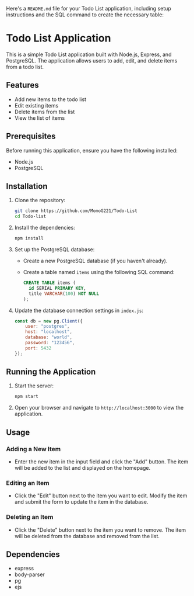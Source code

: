 Here's a `README.md` file for your Todo List application, including setup instructions and the SQL command to create the necessary table:


# Todo List Application

This is a simple Todo List application built with Node.js, Express, and PostgreSQL. The application allows users to add, edit, and delete items from a todo list.

## Features

- Add new items to the todo list
- Edit existing items
- Delete items from the list
- View the list of items

## Prerequisites

Before running this application, ensure you have the following installed:

- Node.js
- PostgreSQL

## Installation

1. Clone the repository:

   ```sh
   git clone https://github.com/MomoG221/Todo-List
   cd Todo-list
   ```

2. Install the dependencies:

   ```sh
   npm install
   ```

3. Set up the PostgreSQL database:

   - Create a new PostgreSQL database (if you haven't already).

   - Create a table named `items` using the following SQL command:

     ```sql
     CREATE TABLE items (
       id SERIAL PRIMARY KEY,
       title VARCHAR(100) NOT NULL
     );
     ```

4. Update the database connection settings in `index.js`:

   ```javascript
   const db = new pg.Client({
       user: "postgres",
       host: "localhost",
       database: "world",
       password: "123456",
       port: 5432
   });
   ```

## Running the Application

1. Start the server:

   ```sh
   npm start
   ```

2. Open your browser and navigate to `http://localhost:3000` to view the application.

## Usage

### Adding a New Item

- Enter the new item in the input field and click the "Add" button. The item will be added to the list and displayed on the homepage.

### Editing an Item

- Click the "Edit" button next to the item you want to edit. Modify the item and submit the form to update the item in the database.

### Deleting an Item

- Click the "Delete" button next to the item you want to remove. The item will be deleted from the database and removed from the list.

## Dependencies

- express
- body-parser
- pg
- ejs
